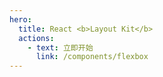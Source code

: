 ```yaml
---
hero:
  title: React <b>Layout Kit</b>
  actions:
    - text: 立即开始
      link: /components/flexbox
---
```

